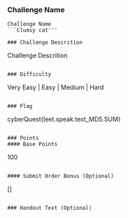 ### Challenge Name
```
Challenge Name
```Clumsy cat'''

### Challenge Descrition
```
Challenge Descrition
```

### Difficulty
```
Very Easy | Easy | Medium | Hard
```

### Flag
```
cyberQuest{leet.speak.text_MD5.SUM}
```

### Points
#### Base Points
```
100
```

#### Submit Order Bonus (Optional)
```
[]
```

### Handout Text (Optional)
```
```
